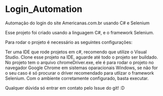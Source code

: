 # Login_Automation
Automação do login do site Americanas.com.br usando C# e Selenium

Esse projeto foi criado usando a linguagem C#, e o framework Selenium.

Para rodar o projeto é necessário as seguintes configurações:

Ter uma IDE que rode projetos em c#, recomendo que utilize o Visual Studio.
Clone esse projeto na IDE, aguarde até todo o projeto ser buildado.
No projeto tem o arquivo chromeDriver.exe, ele é para rodar o projeto no navegador Google Chrome em sistemas oparacionais Windows, se não for o seu caso é só procurar o driver recomendado para utlizar o framework Selenium.
Com o ambiente corretamente configurado, basta executar.

Qualquer dúvida só entrar em contato pelo Issue do git! :D
